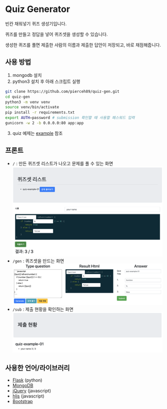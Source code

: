 # Quiz Generator
빈칸 채워넣기 퀴즈 생성기입니다.

퀴즈를 만들고 정답을 넣어 퀴즈셋을 생성할 수 있습니다.

생성한 퀴즈를 풀면 제출한 사람의 이름과 제출한 답안이 저장되고, 바로 채점해줍니다.

## 사용 방법

1. mongodb 설치
2. python3 설치 후 아래 스크립트 실행
```bash
git clone https://github.com/pierceh89/quiz-gen.git
cd quiz-gen
python3 -m venv venv
source venv/bin/activate
pip install -r requirements.txt
export AUTH=password # submission 확인할 때 사용할 패스워드 입력
gunicorn -w 2 -b 0.0.0.0:80 app:app
```
3. quiz 예제는 [example](example) 참조

## 프론트
- `/` : 만든 퀴즈셋 리스트가 나오고 문제를 풀 수 있는 화면
![퀴즈 푸는 화면 예제](quiz.png)
- `/gen` : 퀴즈셋을 만드는 화면
![퀴즈셋 만드는 화면 예제](gen.png)
- `/sub` : 제출 현황을 확인하는 화면
![퀴즈 제출 현황 화면 예제](sub.png)

## 사용한 언어/라이브러리

- [Flask](https://flask.palletsprojects.com/) (python)
- [MongoDB](https://www.mongodb.com/)
- [jQuery](https://jquery.com/) (javascript)
- [hljs](https://highlightjs.org/) (javascript)
- [Bootstrap](https://getbootstrap.com/)
